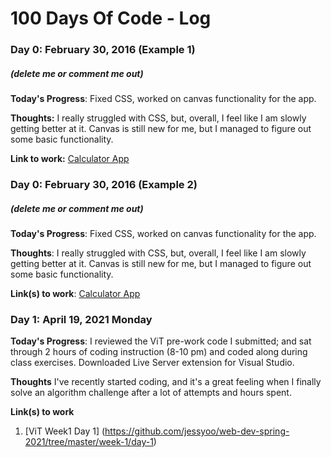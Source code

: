 # 100 Days Of Code - Log

### Day 0: February 30, 2016 (Example 1)
##### (delete me or comment me out)

**Today's Progress**: Fixed CSS, worked on canvas functionality for the app.

**Thoughts:** I really struggled with CSS, but, overall, I feel like I am slowly getting better at it. Canvas is still new for me, but I managed to figure out some basic functionality.

**Link to work:** [Calculator App](http://www.example.com)

### Day 0: February 30, 2016 (Example 2)
##### (delete me or comment me out)

**Today's Progress**: Fixed CSS, worked on canvas functionality for the app.

**Thoughts**: I really struggled with CSS, but, overall, I feel like I am slowly getting better at it. Canvas is still new for me, but I managed to figure out some basic functionality.

**Link(s) to work**: [Calculator App](http://www.example.com)


### Day 1: April 19, 2021 Monday

**Today's Progress**: I reviewed the ViT pre-work code I submitted; and sat through 2 hours of coding instruction (8-10 pm) and coded along during class exercises. Downloaded Live Server extension for Visual Studio. 

**Thoughts** I've recently started coding, and it's a great feeling when I finally solve an algorithm challenge after a lot of attempts and hours spent.

**Link(s) to work**
1. [ViT Week1 Day 1] (https://github.com/jessyoo/web-dev-spring-2021/tree/master/week-1/day-1)
